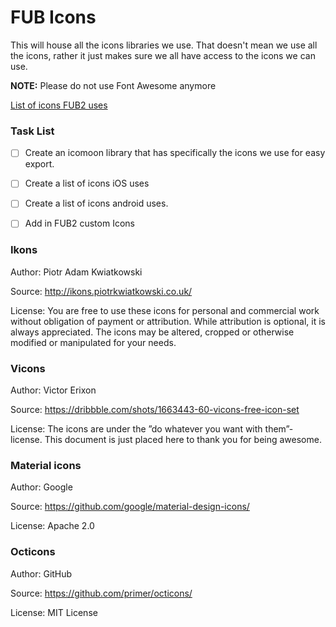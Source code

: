 # FUB Icons

This will house all the icons libraries we use. That doesn't mean we use all the icons, rather it just makes sure we all have access to the icons we can use.

**NOTE:** Please do not use Font Awesome anymore

[List of icons FUB2 uses](dantomco.followupboss.com/2/style)


### Task List
- [ ] Create an icomoon library that has specifically the icons we use for easy export.
- [ ] Create a list of icons iOS uses
- [ ] Create a list of icons android uses.
- [ ] Add in FUB2 custom Icons


### Ikons
Author: Piotr Adam Kwiatkowski

Source: http://ikons.piotrkwiatkowski.co.uk/

License: You are free to use these icons for personal and commercial work without obligation of payment or attribution. While attribution is optional, it is always appreciated. The icons may be altered, cropped or otherwise modified or manipulated for your needs.


### Vicons
Author: Victor Erixon

Source: https://dribbble.com/shots/1663443-60-vicons-free-icon-set

License: The icons are under the ”do whatever you want with them”- license. This document is just placed here to thank you for being awesome.


### Material icons
Author: Google

Source: https://github.com/google/material-design-icons/

License: Apache 2.0

### Octicons
Author: GitHub

Source: https://github.com/primer/octicons/

License: MIT License
